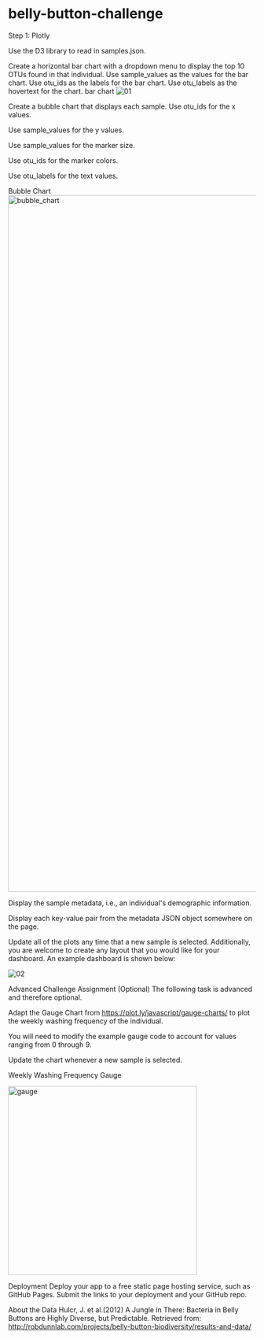 # belly-button-challenge
Step 1: Plotly

Use the D3 library to read in samples.json.

Create a horizontal bar chart with a dropdown menu to display the top 10 OTUs found in that individual.
Use sample_values as the values for the bar chart.
Use otu_ids as the labels for the bar chart.
Use otu_labels as the hovertext for the chart.
bar chart
![01](https://github.com/Mulugeta25/belly-button-challenge/assets/129996503/38f2027d-d4dd-46e1-9b4c-814014bc4cb5)

Create a bubble chart that displays each sample.
Use otu_ids for the x values.

Use sample_values for the y values.

Use sample_values for the marker size.

Use otu_ids for the marker colors.

Use otu_labels for the text values.

Bubble Chart
<img width="1416" alt="bubble_chart" src="https://github.com/Mulugeta25/belly-button-challenge/assets/129996503/09435439-2414-44b1-a100-9b2e8498bf84">

Display the sample metadata, i.e., an individual's demographic information.

Display each key-value pair from the metadata JSON object somewhere on the page.



Update all of the plots any time that a new sample is selected.
Additionally, you are welcome to create any layout that you would like for your dashboard. An example dashboard is shown below:

![02](https://github.com/Mulugeta25/belly-button-challenge/assets/129996503/6de39b71-7dfa-4f3c-9543-30da56045927)


Advanced Challenge Assignment (Optional)
The following task is advanced and therefore optional.

Adapt the Gauge Chart from https://plot.ly/javascript/gauge-charts/ to plot the weekly washing frequency of the individual.

You will need to modify the example gauge code to account for values ranging from 0 through 9.

Update the chart whenever a new sample is selected.

Weekly Washing Frequency Gauge

<img width="384" alt="gauge" src="https://github.com/Mulugeta25/belly-button-challenge/assets/129996503/0e2b127e-74b1-4a91-9ed6-e52716ad3728">

Deployment
Deploy your app to a free static page hosting service, such as GitHub Pages. Submit the links to your deployment and your GitHub repo.

About the Data
Hulcr, J. et al.(2012) A Jungle in There: Bacteria in Belly Buttons are Highly Diverse, but Predictable. Retrieved from: http://robdunnlab.com/projects/belly-button-biodiversity/results-and-data/
